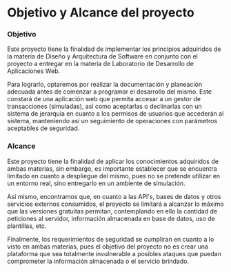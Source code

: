 # Objetivo y Alcance del proyecto

### Objetivo
Este proyecto tiene la finalidad de implementar los principios adquiridos de la materia de Diseño y Arquitectura de Software en conjunto con el proyecto a entregar en la materia de Laboratorio de Desarrollo de Aplicaciones Web. 

Para lograrlo, optaremos por realizar la documentación y planeación adecuada antes de comenzar a programar el desarrollo del mismo. Este constará de una aplicación web que permita accesar a un gestor de transacciones (simuladas), así como aceptarlas o declinarlas con un sistema de jerarquía en cuanto a los permisos de usuarios que accederán al sistema, manteniendo así un seguimiento de operaciones con parámetros aceptables de seguridad.

### Alcance
Este proyecto tiene la finalidad de aplicar los conocimientos adquiridos de ambas materias, sin embargo, es importante establecer que se encuentra limitado en cuanto a despliegue del mismo, pues no se pretende utilizar en un entorno real, sino entregarlo en un ambiente de simulación.

Así mismo, encontramos que, en cuanto a las API's, bases de datos y otros servicios externos consumidos, el proyecto se limitará a alcanzar lo máximo que las versiones gratuitas permitan, contemplando en ello la cantidad de peticiones al servidor, información almacenada en base de datos, uso de plantillas, etc.

Finalmente, los requerimientos de seguridad se cumpliran en cuanto a lo visto en ambas materias, pues el objetivo del proyecto no es crear una plataforma que sea totalmente invulnerable a posibles ataques que puedan comprometer la información almacenada o el servicio brindado.
